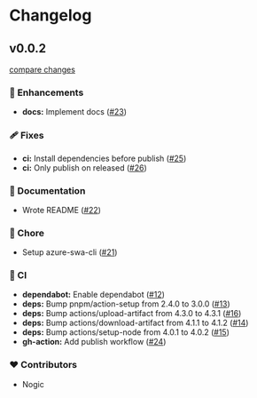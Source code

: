 # Changelog


## v0.0.2

[compare changes](https://github.com/ddradar/nuxt-swa/compare/v0.0.1...v0.0.2)

### 🚀 Enhancements

- **docs:** Implement docs ([#23](https://github.com/ddradar/nuxt-swa/pull/23))

### 🩹 Fixes

- **ci:** Install dependencies before publish ([#25](https://github.com/ddradar/nuxt-swa/pull/25))
- **ci:** Only publish on released ([#26](https://github.com/ddradar/nuxt-swa/pull/26))

### 📖 Documentation

- Wrote README ([#22](https://github.com/ddradar/nuxt-swa/pull/22))

### 🏡 Chore

- Setup azure-swa-cli ([#21](https://github.com/ddradar/nuxt-swa/pull/21))

### 🤖 CI

- **dependabot:** Enable dependabot ([#12](https://github.com/ddradar/nuxt-swa/pull/12))
- **deps:** Bump pnpm/action-setup from 2.4.0 to 3.0.0 ([#13](https://github.com/ddradar/nuxt-swa/pull/13))
- **deps:** Bump actions/upload-artifact from 4.3.0 to 4.3.1 ([#16](https://github.com/ddradar/nuxt-swa/pull/16))
- **deps:** Bump actions/download-artifact from 4.1.1 to 4.1.2 ([#14](https://github.com/ddradar/nuxt-swa/pull/14))
- **deps:** Bump actions/setup-node from 4.0.1 to 4.0.2 ([#15](https://github.com/ddradar/nuxt-swa/pull/15))
- **gh-action:** Add publish workflow ([#24](https://github.com/ddradar/nuxt-swa/pull/24))

### ❤️ Contributors

- Nogic

